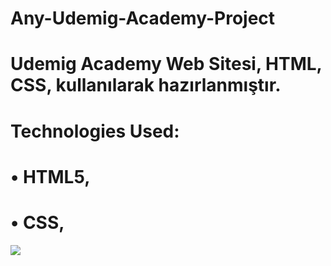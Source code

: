 ﻿# Any-Udemig-Academy-Project




# Udemig Academy Web Sitesi, HTML, CSS, kullanılarak hazırlanmıştır. 



# Technologies Used: 

# • HTML5, 

# • CSS,




 <img src="https://github.com/ANoyanyasadi/Any-Udemig-Academy-Project/blob/main/Gif.gif" width="auto">
